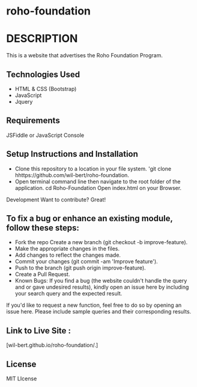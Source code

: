 # roho-foundation

# DESCRIPTION
This is a website that advertises the Roho Foundation Program.

## Technologies Used
 * HTML & CSS (Bootstrap)
 * JavaScript
 * Jquery

## Requirements
JSFiddle or JavaScript Console

## Setup Instructions and Installation
 * Clone this repository to a location in your file system. 'git clone hhttps://github.com/wil-bert/roho-foundation.
 * Open terminal command line then navigate to the root folder of the application. cd Roho-Foundation Open index.html on your Browser.

Development Want to contribute? Great!

## To fix a bug or enhance an existing module, follow these steps:

* Fork the repo Create a new branch (git checkout -b improve-feature).
* Make the appropriate changes in the files.
* Add changes to reflect the changes made.
* Commit your changes (git commit -am 'Improve feature').
* Push to the branch (git push origin improve-feature).
* Create a Pull Request.
* Known Bugs: If you find a bug (the website couldn't handle the query and or gave undesired results), kindly open an issue here by including your search query and the expected result.

If you'd like to request a new function, feel free to do so by opening an issue here. Please include sample queries and their corresponding results.

## Link to Live Site :
[wil-bert.github.io/roho-foundation/.]

## License

MIT LIcense
